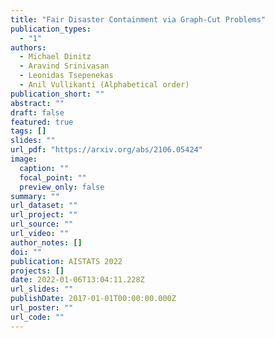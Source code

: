 ```yaml
---
title: "Fair Disaster Containment via Graph-Cut Problems"
publication_types:
  - "1"
authors:
  - Michael Dinitz
  - Aravind Srinivasan
  - Leonidas Tsepenekas
  - Anil Vullikanti (Alphabetical order)
publication_short: ""
abstract: ""
draft: false
featured: true
tags: []
slides: ""
url_pdf: "https://arxiv.org/abs/2106.05424"
image:
  caption: ""
  focal_point: ""
  preview_only: false
summary: ""
url_dataset: ""
url_project: ""
url_source: ""
url_video: ""
author_notes: []
doi: ""
publication: AISTATS 2022
projects: []
date: 2022-01-06T13:04:11.228Z
url_slides: ""
publishDate: 2017-01-01T00:00:00.000Z
url_poster: ""
url_code: ""
---
```

